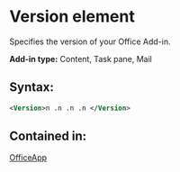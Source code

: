 
# Version element
Specifies the version of your Office Add-in.

 **Add-in type:** Content, Task pane, Mail


## Syntax:


```XML
<Version>n .n .n .n </Version>
```


## Contained in:

[OfficeApp](../reference/manifest/officeapp-element.md)

